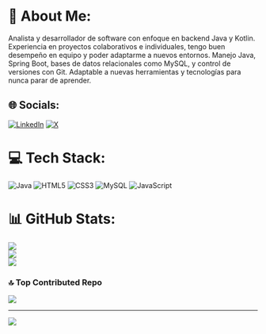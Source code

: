 # 💫 About Me:
Analista y desarrollador de software con enfoque en backend Java y Kotlin. Experiencia en proyectos colaborativos e individuales, tengo buen desempeño en equipo y poder adaptarme a nuevos entornos. Manejo Java, Spring Boot, bases de datos relacionales como MySQL, y control de versiones con Git. Adaptable a nuevas herramientas y tecnologías para nunca parar de aprender.


## 🌐 Socials:
[![LinkedIn](https://img.shields.io/badge/LinkedIn-%230077B5.svg?logo=linkedin&logoColor=white)](https://linkedin.com/in/https://www.linkedin.com/in/yeferson-duran-607635164/) [![X](https://img.shields.io/badge/X-black.svg?logo=X&logoColor=white)](https://x.com/https://x.com/YefersonDuran_) 

# 💻 Tech Stack:
![Java](https://img.shields.io/badge/java-%23ED8B00.svg?style=for-the-badge&logo=openjdk&logoColor=white) ![HTML5](https://img.shields.io/badge/html5-%23E34F26.svg?style=for-the-badge&logo=html5&logoColor=white) ![CSS3](https://img.shields.io/badge/css3-%231572B6.svg?style=for-the-badge&logo=css3&logoColor=white) ![MySQL](https://img.shields.io/badge/mysql-4479A1.svg?style=for-the-badge&logo=mysql&logoColor=white) ![JavaScript](https://img.shields.io/badge/javascript-%23323330.svg?style=for-the-badge&logo=javascript&logoColor=%23F7DF1E)
# 📊 GitHub Stats:
![](https://github-readme-stats.vercel.app/api?username=yefersondurandev&theme=shadow_blue&hide_border=true&include_all_commits=false&count_private=false)<br/>
![](https://github-readme-streak-stats.herokuapp.com/?user=yefersondurandev&theme=shadow_blue&hide_border=true)<br/>
![](https://github-readme-stats.vercel.app/api/top-langs/?username=yefersondurandev&theme=shadow_blue&hide_border=true&include_all_commits=false&count_private=false&layout=compact)

### 🔝 Top Contributed Repo
![](https://github-contributor-stats.vercel.app/api?username=yefersondurandev&limit=5&theme=dark&combine_all_yearly_contributions=true)

---
[![](https://visitcount.itsvg.in/api?id=yefersondurandev&icon=3&color=1)](https://visitcount.itsvg.in)

<!-- Proudly created with GPRM ( https://gprm.itsvg.in ) -->
